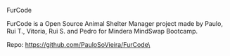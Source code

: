 FurCode

FurCode is a Open Source Animal Shelter Manager project made by Paulo, Rui T., Vitoria, Rui S. and Pedro for Mindera MindSwap Bootcamp.

Repo: https://github.com/PauloSoVieira/FurCode\
